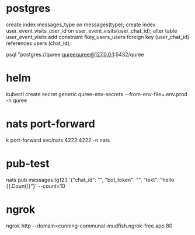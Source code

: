 # postgres
create index messages_type on messages(type);
create index user_event_visits_user_id on user_event_visits(user_chat_id);
alter table user_event_visits add constraint fkey_users_users foreign key (user_chat_id) references users (chat_id);

psql "postgres://quree:qureequree@127.0.0.1:5432/quree

# helm
kubectl create secret generic quree-env-secrets --from-env-file=.env.prod -n quree

# nats port-forward
k port-forward svc/nats 4222:4222 -n nats

# pub-test
nats pub messages.tg123 '{"chat_id": "", "bot_token": "", "text": "hello {{.Count}}"}' --count=10

# ngrok

ngrok http --domain=cunning-communal-mudfish.ngrok-free.app 80
